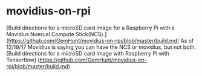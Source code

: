 # movidius-on-rpi
[Build directions for a microSD card image for a Raspberry Pi with a Movidius Nuerual Compute Stick(NCS).] (https://github.com/GemHunt/movidius-on-rpi/blob/master/build.md)
As of 12/19/17 Movidius is saying you can have the NCS or movidius, but not both.
[Build directions for a microSD card image with Raspberry Pi with Tensorflow] (https://github.com/GemHunt/movidius-on-rpi/blob/master/build.md)

